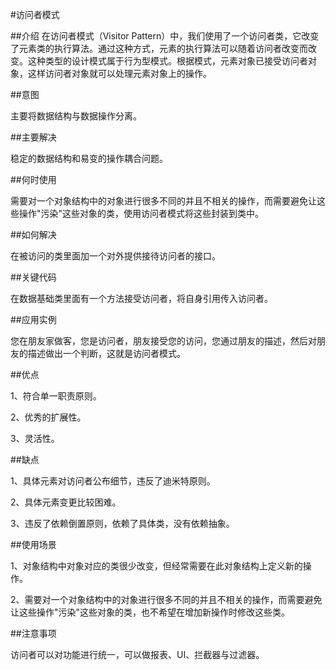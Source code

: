 #访问者模式

##介绍
在访问者模式（Visitor Pattern）中，我们使用了一个访问者类，它改变了元素类的执行算法。通过这种方式，元素的执行算法可以随着访问者改变而改变。这种类型的设计模式属于行为型模式。根据模式，元素对象已接受访问者对象，这样访问者对象就可以处理元素对象上的操作。

##意图

主要将数据结构与数据操作分离。

##主要解决

稳定的数据结构和易变的操作耦合问题。

##何时使用

需要对一个对象结构中的对象进行很多不同的并且不相关的操作，而需要避免让这些操作"污染"这些对象的类，使用访问者模式将这些封装到类中。

##如何解决

在被访问的类里面加一个对外提供接待访问者的接口。

##关键代码

在数据基础类里面有一个方法接受访问者，将自身引用传入访问者。

##应用实例

您在朋友家做客，您是访问者，朋友接受您的访问，您通过朋友的描述，然后对朋友的描述做出一个判断，这就是访问者模式。

##优点

1、符合单一职责原则。 

2、优秀的扩展性。 

3、灵活性。

##缺点

1、具体元素对访问者公布细节，违反了迪米特原则。 

2、具体元素变更比较困难。 

3、违反了依赖倒置原则，依赖了具体类，没有依赖抽象。

##使用场景

1、对象结构中对象对应的类很少改变，但经常需要在此对象结构上定义新的操作。 

2、需要对一个对象结构中的对象进行很多不同的并且不相关的操作，而需要避免让这些操作"污染"这些对象的类，也不希望在增加新操作时修改这些类。

##注意事项

访问者可以对功能进行统一，可以做报表、UI、拦截器与过滤器。